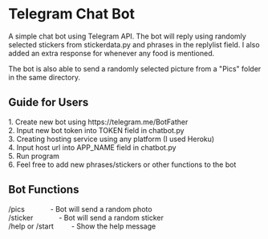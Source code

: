 # Telegram Chat Bot
 
A simple chat bot using Telegram API. The bot will reply using randomly selected stickers from stickerdata.py and phrases in the replylist field.
I also added an extra response for whenever any food is mentioned.

The bot is also able to send a randomly selected picture from a "Pics" folder in the same directory.

<h2>Guide for Users</h2>
1. Create new bot using https://telegram.me/BotFather<br>
2. Input new bot token into TOKEN field in chatbot.py<br>
3. Creating hosting service using any platform (I used Heroku)<br>
4. Input host url into APP_NAME field in chatbot.py<br>
5. Run program<br>
6. Feel free to add new phrases/stickers or other functions to the bot


<h2>Bot Functions</h2>
/pics &nbsp&nbsp&nbsp&nbsp&nbsp&nbsp&nbsp&nbsp&nbsp&nbsp&nbsp&nbsp- Bot will send a random photo<br>
/sticker     &nbsp&nbsp&nbsp&nbsp&nbsp&nbsp&nbsp&nbsp&nbsp&nbsp&nbsp&nbsp- Bot will send a random sticker<br>
/help or /start      &nbsp&nbsp&nbsp&nbsp&nbsp&nbsp&nbsp&nbsp- Show the help message<br>
